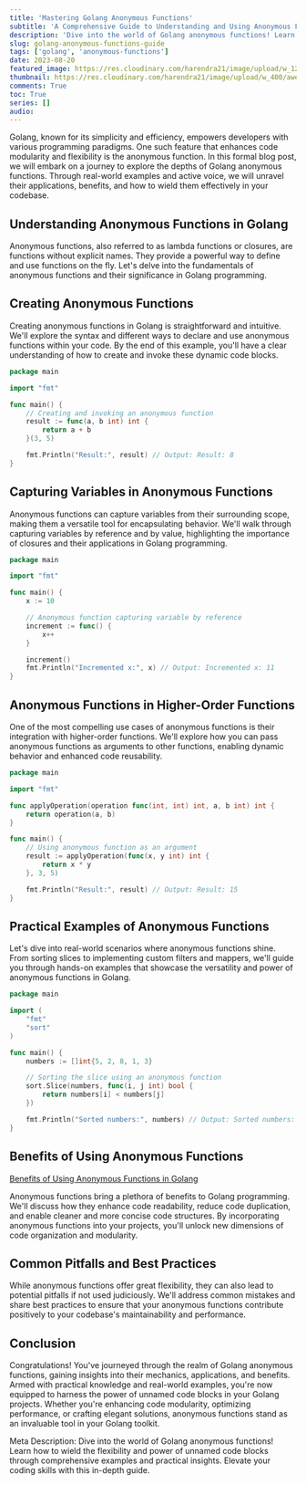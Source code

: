 ```yaml
---
title: 'Mastering Golang Anonymous Functions'
subtitle: 'A Comprehensive Guide to Understanding and Using Anonymous Functions in Golang'
description: 'Dive into the world of Golang anonymous functions! Learn how to wield the flexibility and power of unnamed code blocks through comprehensive examples and practical insights. Elevate your coding skills with this in-depth guide.'
slug: golang-anonymous-functions-guide
tags: ['golang', 'anonymous-functions']
date: 2023-08-20
featured_image: https://res.cloudinary.com/harendra21/image/upload/w_1200/awesome-blog/awesome-golang/Benefits_of_Using_Anonymous_Functions_2_nvxugh.png
thumbnail: https://res.cloudinary.com/harendra21/image/upload/w_400/awesome-blog/awesome-golang/Benefits_of_Using_Anonymous_Functions_2_nvxugh.png
comments: True
toc: True
series: []
audio: 
---
```


Golang, known for its simplicity and efficiency, empowers developers with various programming paradigms. One such feature that enhances code modularity and flexibility is the anonymous function. In this formal blog post, we will embark on a journey to explore the depths of Golang anonymous functions. Through real-world examples and active voice, we will unravel their applications, benefits, and how to wield them effectively in your codebase.

## Understanding Anonymous Functions in Golang

Anonymous functions, also referred to as lambda functions or closures, are functions without explicit names. They provide a powerful way to define and use functions on the fly. Let's delve into the fundamentals of anonymous functions and their significance in Golang programming.

## Creating Anonymous Functions

Creating anonymous functions in Golang is straightforward and intuitive. We'll explore the syntax and different ways to declare and use anonymous functions within your code. By the end of this example, you'll have a clear understanding of how to create and invoke these dynamic code blocks.

```go
package main

import "fmt"

func main() {
    // Creating and invoking an anonymous function
    result := func(a, b int) int {
        return a + b
    }(3, 5)

    fmt.Println("Result:", result) // Output: Result: 8
}
```

## Capturing Variables in Anonymous Functions

Anonymous functions can capture variables from their surrounding scope, making them a versatile tool for encapsulating behavior. We'll walk through capturing variables by reference and by value, highlighting the importance of closures and their applications in Golang programming.

```go
package main

import "fmt"

func main() {
    x := 10

    // Anonymous function capturing variable by reference
    increment := func() {
        x++
    }

    increment()
    fmt.Println("Incremented x:", x) // Output: Incremented x: 11
}
```

## Anonymous Functions in Higher-Order Functions

One of the most compelling use cases of anonymous functions is their integration with higher-order functions. We'll explore how you can pass anonymous functions as arguments to other functions, enabling dynamic behavior and enhanced code reusability.

```go
package main

import "fmt"

func applyOperation(operation func(int, int) int, a, b int) int {
    return operation(a, b)
}

func main() {
    // Using anonymous function as an argument
    result := applyOperation(func(x, y int) int {
        return x * y
    }, 3, 5)

    fmt.Println("Result:", result) // Output: Result: 15
}
```

## Practical Examples of Anonymous Functions

Let's dive into real-world scenarios where anonymous functions shine. From sorting slices to implementing custom filters and mappers, we'll guide you through hands-on examples that showcase the versatility and power of anonymous functions in Golang.

```go
package main

import (
    "fmt"
    "sort"
)

func main() {
    numbers := []int{5, 2, 8, 1, 3}

    // Sorting the slice using an anonymous function
    sort.Slice(numbers, func(i, j int) bool {
        return numbers[i] < numbers[j]
    })

    fmt.Println("Sorted numbers:", numbers) // Output: Sorted numbers: [1 2 3 5 8]
}
```

## Benefits of Using Anonymous Functions

[Benefits of Using Anonymous Functions in Golang](/blog/golang-anonymous-functions-benefits)

Anonymous functions bring a plethora of benefits to Golang programming. We'll discuss how they enhance code readability, reduce code duplication, and enable cleaner and more concise code structures. By incorporating anonymous functions into your projects, you'll unlock new dimensions of code organization and modularity.

## Common Pitfalls and Best Practices

While anonymous functions offer great flexibility, they can also lead to potential pitfalls if not used judiciously. We'll address common mistakes and share best practices to ensure that your anonymous functions contribute positively to your codebase's maintainability and performance.

## Conclusion

Congratulations! You've journeyed through the realm of Golang anonymous functions, gaining insights into their mechanics, applications, and benefits. Armed with practical knowledge and real-world examples, you're now equipped to harness the power of unnamed code blocks in your Golang projects. Whether you're enhancing code modularity, optimizing performance, or crafting elegant solutions, anonymous functions stand as an invaluable tool in your Golang toolkit.

Meta Description: Dive into the world of Golang anonymous functions! Learn how to wield the flexibility and power of unnamed code blocks through comprehensive examples and practical insights. Elevate your coding skills with this in-depth guide.